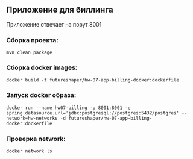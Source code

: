 ## Приложение для биллинга

Приложение отвечает на порут 8001

### Сборка проекта:
````
mvn clean package
````

### Сборка docker images:
````shell
docker build -t futureshaper/hw-07-app-billing-docker:dockerfile .
````

### Запуск docker образа:
````shell
docker run --name hw07-billing -p 8001:8001 -e spring.datasource.url='jdbc:postgresql://postgres:5432/postgres' --network=hw-networks -d futureshaper/hw-07-app-billing-docker:dockerfile
````

### Проверка network:
````shell
docker network ls
````
